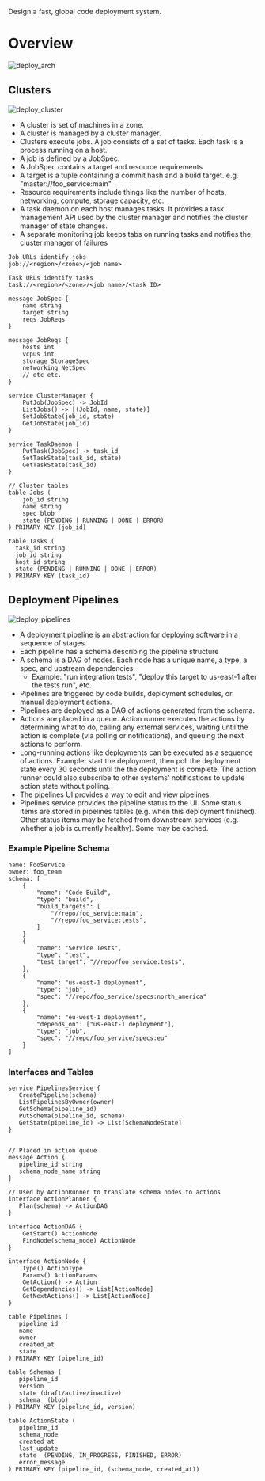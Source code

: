 
Design a fast, global code deployment system.

# Overview

![deploy_arch](diagrams/deploy_arch.png)

## Clusters

![deploy_cluster](diagrams/deploy_cluster.png)

* A cluster is set of machines in a zone. 
* A cluster is managed by a cluster manager.
* Clusters execute jobs. A job consists of a set of tasks. Each task is a process running on a host.
* A job is defined by a JobSpec.
* A JobSpec contains a target and resource requirements
* A target is a tuple containing a commit hash and a build target. e.g. "master://foo_service:main"
* Resource requirements include things like the number of hosts, networking, compute, storage capacity, etc.
* A task daemon on each host manages tasks. It provides a task management API used by the cluster manager and notifies the cluster manager of state changes.
* A separate monitoring job keeps tabs on running tasks and notifies the cluster manager of failures

```
Job URLs identify jobs
job://<region>/<zone>/<job name>

Task URLs identify tasks
task://<region>/<zone>/<job name>/<task ID>

message JobSpec {
    name string
    target string
    reqs JobReqs
}

message JobReqs {
    hosts int
    vcpus int
    storage StorageSpec 
    networking NetSpec
    // etc etc.
}

service ClusterManager {
    PutJob(JobSpec) -> JobId
    ListJobs() -> [(JobId, name, state)]
    SetJobState(job_id, state)
    GetJobState(job_id)
}

service TaskDaemon {
    PutTask(JobSpec) -> task_id
    SetTaskState(task_id, state)
    GetTaskState(task_id)
}

// Cluster tables
table Jobs (
    job_id string
    name string
    spec blob
    state (PENDING | RUNNING | DONE | ERROR)
) PRIMARY KEY (job_id)

table Tasks (
  task_id string
  job_id string
  host_id string
  state (PENDING | RUNNING | DONE | ERROR)
) PRIMARY KEY (task_id)

```


## Deployment Pipelines

![deploy_pipelines](diagrams/deploy_pipelines.png)

* A deployment pipeline is an abstraction for deploying software in a sequence of stages.
* Each pipeline has a schema describing the pipeline structure
* A schema is a DAG of nodes. Each node has a unique name, a type, a spec, and upstream dependencies.
  * Example: "run integration tests", "deploy this target to us-east-1 after the tests run", etc.
* Pipelines are triggered by code builds, deployment schedules, or manual deployment actions.
* Pipelines are deployed as a DAG of actions generated from the schema.
* Actions are placed in a queue. Action runner executes the actions by determining what to do, calling any external services, waiting until the action is complete (via polling or notifications), and queuing the next actions to perform.
* Long-running actions like deployments can be executed as a sequence of actions. Example: start the deployment, then poll the deployment state every 30 seconds until the the deployment is complete. The action runner could also subscribe to other systems' notifications to update action state without polling.
* The pipelines UI provides a way to edit and view pipelines.
* Pipelines service provides the pipeline status to the UI. Some status items are stored in pipelines tables (e.g. when this deployment finished). Other status items may be fetched from downstream services (e.g. whether a job is currently healthy). Some may be cached.

### Example Pipeline Schema
```
name: FooService
owner: foo_team
schema: [
    {
        "name": "Code Build",
        "type": "build",
        "build_targets": [
            "//repo/foo_service:main",
            "//repo/foo_service:tests",
        ]
    }
    {
        "name": "Service Tests",
        "type": "test",
        "test_target": "//repo/foo_service:tests",
    },
    {
        "name": "us-east-1 deployment",
        "type": "job",
        "spec": "//repo/foo_service/specs:north_america"
    },
    {
        "name": "eu-west-1 deployment",
        "depends_on": ["us-east-1 deployment"],
        "type": "job",
        "spec": "//repo/foo_service/specs:eu"
    }
]
```

### Interfaces and Tables

```
service PipelinesService {
   CreatePipeline(schema)
   ListPipelinesByOwner(owner)
   GetSchema(pipeline_id)
   PutSchema(pipeline_id, schema)
   GetState(pipeline_id) -> List[SchemaNodeState]
}


// Placed in action queue
message Action {
   pipeline_id string
   schema_node_name string
}

// Used by ActionRunner to translate schema nodes to actions
interface ActionPlanner {
   Plan(schema) -> ActionDAG
}

interface ActionDAG {
    GetStart() ActionNode
    FindNode(schema_node) ActionNode
}

interface ActionNode {
    Type() ActionType
    Params() ActionParams
    GetAction() -> Action
    GetDependencies() -> List[ActionNode]
    GetNextActions() -> List[ActionNode]
}

table Pipelines (
   pipeline_id
   name 
   owner
   created_at
   state
) PRIMARY KEY (pipeline_id)

table Schemas (
   pipeline_id
   version
   state (draft/active/inactive)
   schema  (blob)
) PRIMARY KEY (pipeline_id, version)

table ActionState (
   pipeline_id
   schema_node
   created_at
   last_update
   state  (PENDING, IN_PROGRESS, FINISHED, ERROR)
   error_message
) PRIMARY KEY (pipeline_id, (schema_node, created_at))
```
